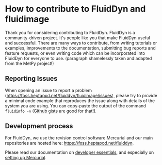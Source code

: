 # How to contribute to FluidDyn and fluidimage

Thank you for considering contributing to FluidDyn. FluidDyn is a community-driven
project. It's people like you that make FluidDyn useful and successful. There are many
ways to contribute, from writing tutorials or examples, improvements to the
documentation, submitting bug reports and feature requests, or even writing code which
can be incorporated into FluidDyn for everyone to use. (paragraph shamelessly taken and
adapted from the MetPy project!)

## Reporting Issues

When opening an issue to report a problem
(<https://foss.heptapod.net/fluiddyn/fluidimage/issues>), please try to provide a minimal
code example that reproduces the issue along with details of the system you are using.
You can copy-paste the output of the command `fluidinfo -v`
([Github gists](https://gist.github.com/) are good for that!).

## Development process

For FluidDyn, we use the revision control software Mercurial and our main repositories
are hosted here: <https://foss.heptapod.net/fluiddyn>.

Please read our documentation on
[developer essentials](https://fluiddyn.readthedocs.io/en/latest/advice_developers.html),
and especially on
[setting up Mercurial](https://fluiddyn.readthedocs.io/en/latest/mercurial_heptapod.html).
